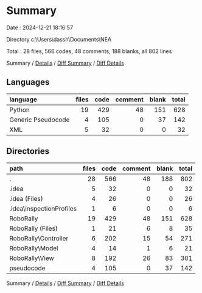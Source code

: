 # Summary

Date : 2024-12-21 18:16:57

Directory c:\\Users\\dassh\\Documents\\NEA

Total : 28 files,  566 codes, 48 comments, 188 blanks, all 802 lines

Summary / [Details](details.md) / [Diff Summary](diff.md) / [Diff Details](diff-details.md)

## Languages
| language | files | code | comment | blank | total |
| :--- | ---: | ---: | ---: | ---: | ---: |
| Python | 19 | 429 | 48 | 151 | 628 |
| Generic Pseudocode | 4 | 105 | 0 | 37 | 142 |
| XML | 5 | 32 | 0 | 0 | 32 |

## Directories
| path | files | code | comment | blank | total |
| :--- | ---: | ---: | ---: | ---: | ---: |
| . | 28 | 566 | 48 | 188 | 802 |
| .idea | 5 | 32 | 0 | 0 | 32 |
| .idea (Files) | 4 | 26 | 0 | 0 | 26 |
| .idea\\inspectionProfiles | 1 | 6 | 0 | 0 | 6 |
| RoboRally | 19 | 429 | 48 | 151 | 628 |
| RoboRally (Files) | 1 | 21 | 6 | 8 | 35 |
| RoboRally\\Controller | 6 | 202 | 15 | 54 | 271 |
| RoboRally\\Model | 4 | 14 | 1 | 6 | 21 |
| RoboRally\\View | 8 | 192 | 26 | 83 | 301 |
| pseudocode | 4 | 105 | 0 | 37 | 142 |

Summary / [Details](details.md) / [Diff Summary](diff.md) / [Diff Details](diff-details.md)